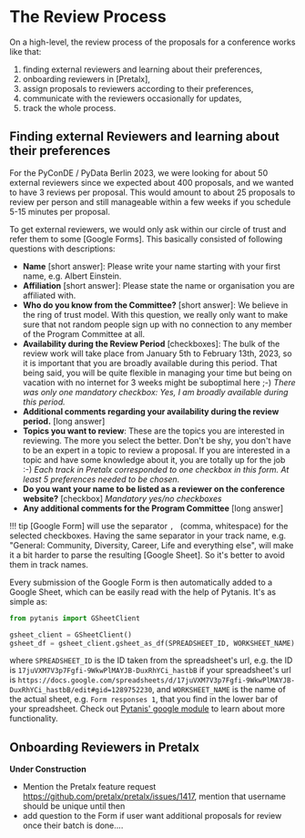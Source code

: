 # The Review Process

On a high-level, the review process of the proposals for a conference works like that:

1. finding external reviewers and learning about their preferences,
2. onboarding reviewers in [Pretalx],
3. assign proposals to reviewers according to their preferences,
4. communicate with the reviewers occasionally for updates,
5. track the whole process.

## Finding external Reviewers and learning about their preferences

For the PyConDE / PyData Berlin 2023, we were looking for about 50 external reviewers since we expected about 400
proposals, and we wanted to have 3 reviews per proposal. This would amount to about 25 proposals to review per person
and still manageable within a few weeks if you schedule 5-15 minutes per proposal.

To get external reviewers, we would only ask within our circle of trust and refer them to some [Google Forms]. This
basically consisted of following questions with descriptions:

* **Name** \[short answer\]: Please write your name starting with your first name, e.g. Albert Einstein.
* **Affiliation** \[short answer\]: Please state the name or organisation you are affiliated with.
* **Who do you know from the Committee?** \[short answer\]: We believe in the ring of trust model. With this question, we really only
  want to make sure that not random people sign up with no connection to any member of the Program Committee at all.
* **Availability during the Review Period** \[checkboxes]: The bulk of the review work will take place from January 5th to February
  13th, 2023, so it is important that you are broadly available during this period. That being said, you will be quite
  flexible in managing your time but being on vacation with no internet for 3 weeks might be suboptimal here ;-)
  *There was only one mandatory checkbox: Yes, I am broadly available during this period.*
* **Additional comments regarding your availability during the review period.** \[long answer\]
* **Topics you want to review**: These are the topics you are interested in reviewing. The more you select the better.
  Don't be shy, you don't have to be an expert in a topic to review a proposal. If you are interested in a topic and
  have some knowledge about it, you are totally up for the job :-)
  *Each track in Pretalx corresponded to one checkbox in this form. At least 5 preferences needed to be chosen.*
* **Do you want your name to be listed as a reviewer on the conference website?** \[checkbox\] *Mandatory yes/no checkboxes*
* **Any additional comments for the Program Committee** \[long answer\]

!!! tip
    [Google Form] will use the separator `, ` (comma, whitespace) for the selected checkboxes. Having the same separator
    in your track name, e.g. "General: Community, Diversity, Career, Life and everything else", will make it a bit harder
    to parse the resulting [Google Sheet]. So it's better to avoid them in track names.

Every submission of the Google Form is then automatically added to a Google Sheet, which can be easily read with the
help of Pytanis. It's as simple as:
```python
from pytanis import GSheetClient

gsheet_client = GSheetClient()
gsheet_df = gsheet_client.gsheet_as_df(SPREADSHEET_ID, WORKSHEET_NAME)
```
where `SPREADSHEET_ID` is the ID taken from the spreadsheet's url, e.g. the ID is `17juVXM7V3p7Fgfi-9WkwPlMAYJB-DuxRhYCi_hastbB`
if your spreadsheet's url is `https://docs.google.com/spreadsheets/d/17juVXM7V3p7Fgfi-9WkwPlMAYJB-DuxRhYCi_hastbB/edit#gid=1289752230`,
and `WORKSHEET_NAME` is the name of the actual sheet, e.g. `Form responses 1`, that you find in the lower bar of your
spreadsheet. Check out [Pytanis' google module](reference/SUMMARY.md#pytanis.google) to learn about more functionality.

## Onboarding Reviewers in Pretalx




**Under Construction**


* Mention the Pretalx feature request https://github.com/pretalx/pretalx/issues/1417, mention that username should be unique until then
* add question to the Form if user want additional proposals for review once their batch is done....

